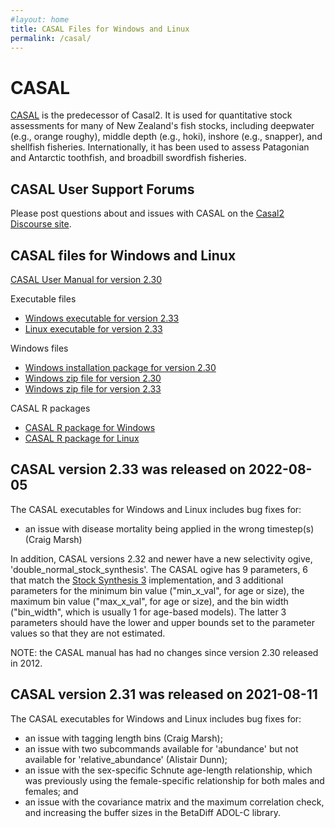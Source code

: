 ```yaml
---
#layout: home
title: CASAL Files for Windows and Linux
permalink: /casal/
---
```


# CASAL

[CASAL](https://niwa.co.nz/fisheries/tools-resources/casal) is the predecessor of Casal2. It is used for quantitative stock assessments for many of New Zealand's fish stocks, including deepwater (e.g., orange roughy), middle depth (e.g., hoki), inshore (e.g., snapper), and shellfish fisheries. Internationally, it has been used to assess Patagonian and Antarctic toothfish, and broadbill swordfish fisheries.

## CASAL User Support Forums

Please post questions about and issues with CASAL on the [Casal2 Discourse site](https://casal2.discourse.group).

## CASAL files for Windows and Linux

[CASAL User Manual for version 2.30](https://github.com/NIWAFisheriesModelling/Casal2-supporting-information/raw/main/TestCases/CASAL/casalv230-2012-03-21.pdf)

Executable files
- [Windows executable for version 2.33](https://github.com/NIWAFisheriesModelling/Casal2-supporting-information/raw/main/TestCases/CASAL/casal.Rtools42.MinGW.exe)
- [Linux executable for version 2.33](https://github.com/NIWAFisheriesModelling/Casal2-supporting-information/raw/main/TestCases/CASAL/casal)

Windows files
- [Windows installation package for version 2.30](https://github.com/NIWAFisheriesModelling/Casal2-supporting-information/raw/main/TestCases/CASAL/Setup_CASAL.exe)
- [Windows zip file for version 2.30](https://github.com/NIWAFisheriesModelling/Casal2-supporting-information/raw/main/TestCases/CASAL/CASALv230-2012-03-21.zip)
- [Windows zip file for version 2.33](https://github.com/NIWAFisheriesModelling/Casal2-supporting-information/raw/main/TestCases/CASAL/CASALv233-2022-08-04.zip)

CASAL R packages
- [CASAL R package for Windows](https://github.com/NIWAFisheriesModelling/Casal2-supporting-information/raw/main/TestCases/R-functions/casal_2.30.zip)
- [CASAL R package for Linux](https://github.com/NIWAFisheriesModelling/Casal2-supporting-information/raw/main/TestCases/R-functions/casal_2.30.tar.gz)

## CASAL version 2.33 was released on 2022-08-05

The CASAL executables for Windows and Linux includes bug fixes for:
- an issue with disease mortality being applied in the wrong timestep(s) (Craig Marsh)

In addition, CASAL versions 2.32 and newer have a new selectivity ogive, 'double_normal_stock_synthesis'. The CASAL ogive has 9 parameters, 6 that match the [Stock Synthesis 3](https://vlab.noaa.gov/web/stock-synthesis) implementation, and 3 additional parameters for the minimum bin value ("min_x_val", for age or size), the maximum bin value ("max_x_val", for age or size), and the bin width ("bin_width", which is usually 1 for age-based models). The latter 3 parameters should have the lower and upper bounds set to the parameter values so that they are not estimated.

NOTE: the CASAL manual has had no changes since version 2.30 released in 2012.

## CASAL version 2.31 was released on 2021-08-11

The CASAL executables for Windows and Linux includes bug fixes for:
 - an issue with tagging length bins (Craig Marsh);
 - an issue with two subcommands available for 'abundance' but not available for 'relative_abundance' (Alistair Dunn);
 - an issue with the sex-specific Schnute age-length relationship, which was previously using the female-specific relationship for both males and females; and
 - an issue with the covariance matrix and the maximum correlation check, and increasing the buffer sizes in the BetaDiff ADOL-C library.
